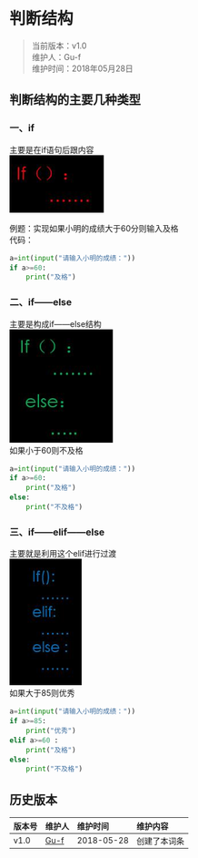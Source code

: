# 判断结构

>当前版本：v1.0  
>维护人：Gu-f  
>维护时间：2018年05月28日

## 判断结构的主要几种类型  
### 一、if
主要是在if语句后跟内容  
![05-01](/Wiki/image/python/05/05-01.jpg)  

例题：实现如果小明的成绩大于60分则输入及格  
代码：  
```python
a=int(input("请输入小明的成绩："))
if a>=60:
	print("及格")
```  

### 二、if——else  
主要是构成if——else结构  
![05-02](/Wiki/image/python/05/05-02.jpg)  
如果小于60则不及格
```python
a=int(input("请输入小明的成绩："))
if a>=60:
	print("及格")
else:
	print("不及格")
```
### 三、if——elif——else
主要就是利用这个elif进行过渡  
![05-03](/Wiki/image/python/05/05-03.jpg)  
如果大于85则优秀
```python
a=int(input("请输入小明的成绩："))
if a>=85:
	print("优秀")
elif a>=60 :
	print("及格")
else:
	print("不及格")
```

## 历史版本

| 版本号 | 维护人 |维护时间 |维护内容|
| :- | :- | :-| :- |
| v1.0 | [Gu-f](https://Gu-f.github.io/) |2018-05-28|创建了本词条|
